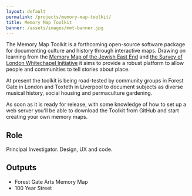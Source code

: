```yaml
---
layout: default
permalink: /projects/memory-map-toolkit/
title: Memory Map Toolkit
banner: /assets/images/mmt-banner.jpg
---
```


The Memory Map Toolkit is a forthcoming open-source software package for documenting culture and history through interactive maps. Drawing on learning from the [Memory Map of the Jewish East End](/projects/memory-map-jewish-east-end) and [the Survey of London Whitechapel Initiative](/projects/survey-of-london-whitechapel/) it aims to provide a robust platform to allow people and communities to tell stories about place.

At present the toolkit is being road-tested by community groups in Forest Gate in London and Toxteth in Liverpool to document subjects as diverse musical history, social housing and permaculture gardening. 

As soon as it is ready for release, with some knowledge of how to set up a web server you'll be able to download the Toolkit from GitHub and start creating your own memory maps.

## Role

Principal Investigator. Design, UX and code.


## Outputs

- Forest Gate Arts Memory Map
- 100 Year Street
